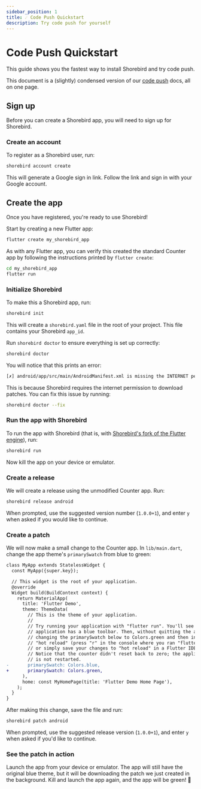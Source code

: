 ```yaml
---
sidebar_position: 1
title: ☄️ Code Push Quickstart
description: Try code push for yourself
---
```


# Code Push Quickstart

This guide shows you the fastest way to install Shorebird and try code push.

This document is a (slightly) condensed version of our [code push](../code-push/) docs, all on one page.

## Sign up

Before you can create a Shorebird app, you will need to sign up for Shorebird.

### Create an account

To register as a Shorebird user, run:

```sh
shorebird account create
```

This will generate a Google sign in link. Follow the link and sign in with your
Google account.

## Create the app

Once you have registered, you're ready to use Shorebird!

Start by creating a new Flutter app:

```sh
flutter create my_shorebird_app
```

As with any Flutter app, you can verify this created the standard Counter app by
following the instructions printed by `flutter create`:

```sh
cd my_shorebird_app
flutter run
```

### Initialize Shorebird

To make this a Shorebird app, run:

```sh
shorebird init
```

This will create a `shorebird.yaml` file in the root of your project. This file
contains your Shorebird `app_id`.

Run `shorebird doctor` to ensure everything is set up correctly:

```sh
shorebird doctor
```

You will notice that this prints an error:

```sh
[✗] android/app/src/main/AndroidManifest.xml is missing the INTERNET permission.
```

This is because Shorebird requires the internet permission to download patches.
You can fix this issue by running:

```sh
shorebird doctor --fix
```

### Run the app with Shorebird

To run the app with Shorebird (that is, with [Shorebird's fork of the Flutter
engine](/faq#how-does-shorebird-relate-to-flutter)), run:

```sh
shorebird run
```

Now kill the app on your device or emulator.

### Create a release

We will create a release using the unmodified Counter app. Run:

```sh
shorebird release android
```

When prompted, use the suggested version number (`1.0.0+1`), and enter `y` when
asked if you would like to continue.

### Create a patch

We will now make a small change to the Counter app. In `lib/main.dart`, change
the app theme's `primarySwatch` from blue to green:

```diff
class MyApp extends StatelessWidget {
  const MyApp({super.key});

  // This widget is the root of your application.
  @override
  Widget build(BuildContext context) {
    return MaterialApp(
      title: 'Flutter Demo',
      theme: ThemeData(
        // This is the theme of your application.
        //
        // Try running your application with "flutter run". You'll see the
        // application has a blue toolbar. Then, without quitting the app, try
        // changing the primarySwatch below to Colors.green and then invoke
        // "hot reload" (press "r" in the console where you ran "flutter run",
        // or simply save your changes to "hot reload" in a Flutter IDE).
        // Notice that the counter didn't reset back to zero; the application
        // is not restarted.
-       primarySwatch: Colors.blue,
+       primarySwatch: Colors.green,
      ),
      home: const MyHomePage(title: 'Flutter Demo Home Page'),
    );
  }
}
```

After making this change, save the file and run:

```sh
shorebird patch android
```

When prompted, use the suggested release version (`1.0.0+1`), and enter `y` when
asked if you'd like to continue.

### See the patch in action

Launch the app from your device or emulator. The app will still have the
original blue theme, but it will be downloading the patch we just created in the
background. Kill and launch the app again, and the app will be green! 🎉
